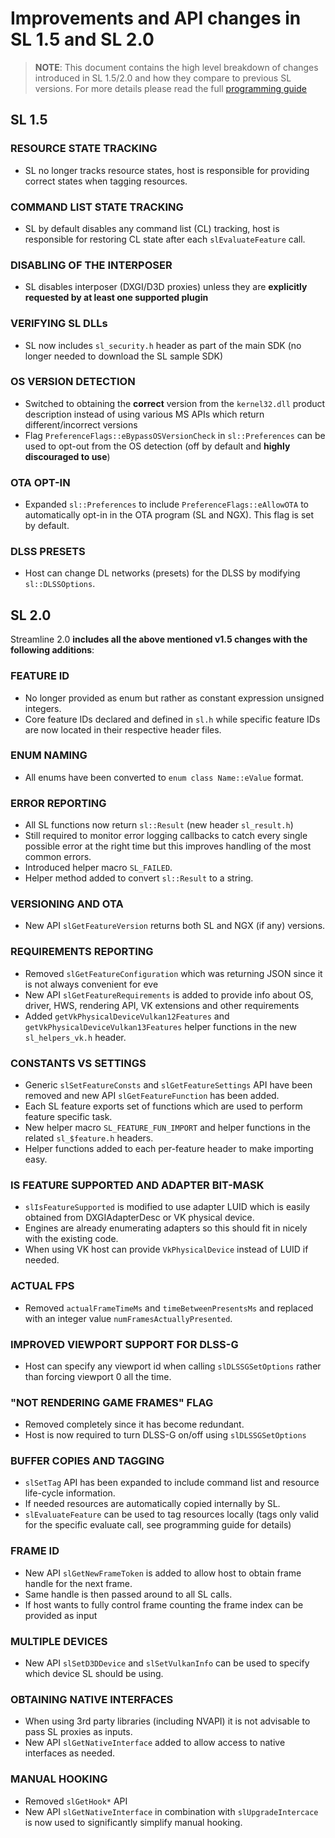 # Improvements and API changes in SL 1.5 and SL 2.0

> **NOTE**:
> This document contains the high level breakdown of changes introduced in SL 1.5/2.0 and how they compare to previous SL versions. For more details please read the full [programming guide](./ProgrammingGuide.md)

## SL 1.5

### RESOURCE STATE TRACKING

* SL no longer tracks resource states, host is responsible for providing correct states when tagging resources.

### COMMAND LIST STATE TRACKING

* SL by default disables any command list (CL) tracking, host is responsible for restoring CL state after each `slEvaluateFeature` call.

### DISABLING OF THE INTERPOSER

* SL disables interposer (DXGI/D3D proxies) unless they are **explicitly requested by at least one supported plugin**

### VERIFYING SL DLLs

* SL now includes `sl_security.h` header as part of the main SDK (no longer needed to download the SL sample SDK)

### OS VERSION DETECTION

* Switched to obtaining the **correct** version from the `kernel32.dll` product description instead of using various MS APIs which return different/incorrect versions
* Flag `PreferenceFlags::eBypassOSVersionCheck` in `sl::Preferences` can be used to opt-out from the OS detection (off by default and **highly discouraged to use**)

### OTA OPT-IN

* Expanded `sl::Preferences` to include `PreferenceFlags::eAllowOTA` to automatically opt-in in the OTA program (SL and NGX). This flag is set by default.

### DLSS PRESETS

* Host can change DL networks (presets) for the DLSS by modifying `sl::DLSSOptions`.

## SL 2.0

Streamline 2.0 **includes all the above mentioned v1.5 changes with the following additions**:

### FEATURE ID

* No longer provided as enum but rather as constant expression unsigned integers.
* Core feature IDs declared and defined in `sl.h` while specific feature IDs are now located in their respective header files.

### ENUM NAMING

* All enums have been converted to `enum class Name::eValue` format.

### ERROR REPORTING

* All SL functions now return `sl::Result` (new header `sl_result.h`)
* Still required to monitor error logging callbacks to catch every single possible error at the right time but this improves handling of the most common errors.
* Introduced helper macro `SL_FAILED`.
* Helper method added to convert `sl::Result` to a string.

### VERSIONING AND OTA

* New API `slGetFeatureVersion` returns both SL and NGX (if any) versions.

### REQUIREMENTS REPORTING

* Removed `slGetFeatureConfiguration` which was returning JSON since it is not always convenient for eve
* New API `slGetFeatureRequirements` is added to provide info about OS, driver, HWS, rendering API, VK extensions and other requirements
* Added `getVkPhysicalDeviceVulkan12Features` and `getVkPhysicalDeviceVulkan13Features` helper functions in the new `sl_helpers_vk.h` header.

### CONSTANTS VS SETTINGS

* Generic `slSetFeatureConsts` and `slGetFeatureSettings` API have been removed and new API `slGetFeatureFunction` has been added.
* Each SL feature exports set of functions which are used to perform feature specific task.
* New helper macro `SL_FEATURE_FUN_IMPORT` and helper functions in the related `sl_$feature.h` headers.
* Helper functions added to each per-feature header to make importing easy.

### IS FEATURE SUPPORTED AND ADAPTER BIT-MASK

* `slIsFeatureSupported` is modified to use adapter LUID which is easily obtained from DXGIAdapterDesc or VK physical device.
* Engines are already enumerating adapters so this should fit in nicely with the existing code.
* When using VK host can provide `VkPhysicalDevice` instead of LUID if needed.

### ACTUAL FPS

* Removed `actualFrameTimeMs` and `timeBetweenPresentsMs` and replaced with an integer value `numFramesActuallyPresented`.

### IMPROVED VIEWPORT SUPPORT FOR DLSS-G

* Host can specify any viewport id when calling `slDLSSGSetOptions` rather than forcing viewport 0 all the time.

### "NOT RENDERING GAME FRAMES" FLAG

* Removed completely since it has become redundant.
* Host is now required to turn DLSS-G on/off using `slDLSSGSetOptions`

### BUFFER COPIES AND TAGGING

* `slSetTag` API has been expanded to include command list and resource life-cycle information.
* If needed resources are automatically copied internally by SL.
* `slEvaluateFeature` can be used to tag resources locally (tags only valid for the specific evaluate call, see programming guide for details)

### FRAME ID

* New API `slGetNewFrameToken` is added to allow host to obtain frame handle for the next frame.
* Same handle is then passed around to all SL calls.
* If host wants to fully control frame counting the frame index can be provided as input

### MULTIPLE DEVICES

* New API `slSetD3DDevice` and `slSetVulkanInfo` can be used to specify which device SL should be using.

### OBTAINING NATIVE INTERFACES

* When using 3rd party libraries (including NVAPI) it is not advisable to pass SL proxies as inputs.
* New API `slGetNativeInterface` added to allow access to native interfaces as needed.

### MANUAL HOOKING

* Removed `slGetHook*` API
* New API `slGetNativeInterface` in combination with `slUpgradeIntercace` is now used to significantly simplify manual hooking.

